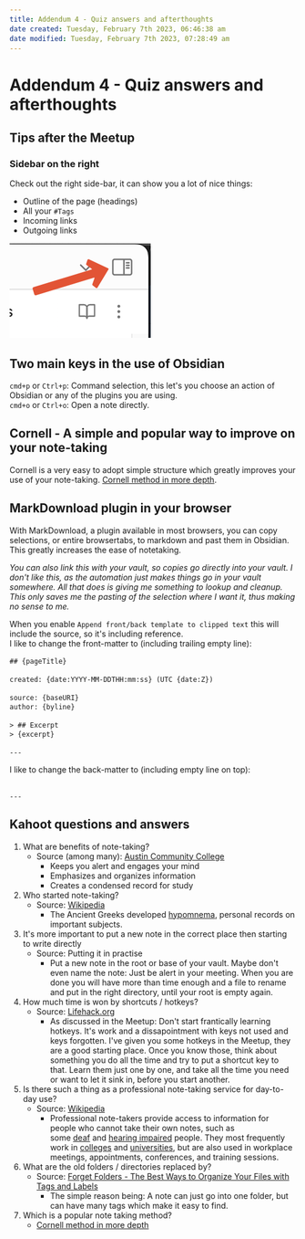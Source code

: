 ```yaml
---
title: Addendum 4 - Quiz answers and afterthoughts
date created: Tuesday, February 7th 2023, 06:46:38 am
date modified: Tuesday, February 7th 2023, 07:28:49 am
---
```

# Addendum 4 - Quiz answers and afterthoughts

## Tips after the Meetup

### Sidebar on the right

Check out the right side-bar, it can show you a lot of nice things:
- Outline of the page (headings)
- All your `#Tags`
- Incoming links
- Outgoing links

![|100](assets/Addendum%204%20-%20Quiz%20answers%20and%20afterthoughts%20-%20Sidebar.png)

## Two main keys in the use of Obsidian

`cmd+p` or `Ctrl+p`: Command selection, this let's you choose an action of Obsidian or any of the plugins you are using.  
`cmd+o` or `Ctrl+o`: Open a note directly.

## Cornell - A simple and popular way to improve on your note-taking

Cornell is a very easy to adopt simple structure which greatly improves your use of your note-taking. [Cornell method in more depth](Addendum%203%20-%20Methods%20of%20Note-taking%20and%20Organizing.md#Cornell%20method%20in%20more%20depth).

## MarkDownload plugin in your browser

With MarkDownload, a plugin available in most browsers, you can copy selections, or entire browsertabs, to markdown and past them in Obsidian.  
This greatly increases the ease of notetaking.

*You can also link this with your vault, so copies go directly into your vault. I don't like this, as the automation just makes things go in your vault somewhere. All that does is giving me something to lookup and cleanup. This only saves me the pasting of the selection where I want it, thus making no sense to me.*

When you enable `Append front/back template to clipped text` this will include the source, so it's including reference.  
I like to change the front-matter to (including trailing empty line):

```
## {pageTitle}

created: {date:YYYY-MM-DDTHH:mm:ss} (UTC {date:Z})

source: {baseURI}
author: {byline}

> ## Excerpt
> {excerpt}

---

```

I like to change the back-matter to (including empty line on top):

```

---
```

## Kahoot questions and answers

1. What are benefits of note-taking?
    - Source (among many): [Austin Community College](https://sites.austincc.edu/student-skills-workshops/taking-effective-notes/benefits-of-notetaking/)
        - Keeps you alert and engages your mind
        - Emphasizes and organizes information
        - Creates a condensed record for study
2. Who started note-taking?
    - Source: [Wikipedia](https://en.wikipedia.org/wiki/Note-taking)
        - The Ancient Greeks developed [hypomnema](https://en.wikipedia.org/wiki/Hypomnema "Hypomnema"), personal records on important subjects.
3. It's more important to put a new note in the correct place then starting to write directly
    - Source: Putting it in practise
        - Put a new note in the root or base of your vault. Maybe don't even name the note: Just be alert in your meeting. When you are done you will have more than time enough and a file to rename and put in the right directory, until your root is empty again.
4. How much time is won by shortcuts / hotkeys?
    - Source: [Lifehack.org](https://www.lifehack.org/561663/wen-shan-how-not-using-keyboard-shortcut-make-you-lose-64-hours-every-year)
        - As discussed in the Meetup: Don't start frantically learning hotkeys. It's work and a dissapointment with keys not used and keys forgotten. I've given you some hotkeys in the Meetup, they are a good starting place. Once you know those, think about something you do all the time and try to put a shortcut key to that. Learn them just one by one, and take all the time you need or want to let it sink in, before you start another.
5. Is there such a thing as a professional note-taking service for day-to-day use?
    - Source: [Wikipedia](https://en.wikipedia.org/wiki/Note-taking)
        - Professional note-takers provide access to information for people who cannot take their own notes, such as some [deaf](https://en.wikipedia.org/wiki/Deaf "Deaf") and [hearing impaired](https://en.wikipedia.org/wiki/Hearing_impaired "Hearing impaired") people. They most frequently work in [colleges](https://en.wikipedia.org/wiki/Colleges "Colleges") and [universities](https://en.wikipedia.org/wiki/Universities "Universities"), but are also used in workplace meetings, appointments, conferences, and training sessions.
6. What are the old folders / directories replaced by?
    - Source: [Forget Folders - The Best Ways to Organize Your Files with Tags and Labels](Addendum%203%20-%20Methods%20of%20Note-taking%20and%20Organizing.md#Forget%20Folders%20-%20The%20Best%20Ways%20to%20Organize%20Your%20Files%20with%20Tags%20and%20Labels)
        - The simple reason being: A note can just go into one folder, but can have many tags which make it easy to find.
7. Which is a popular note taking method?
    - [Cornell method in more depth](Addendum%203%20-%20Methods%20of%20Note-taking%20and%20Organizing.md#Cornell%20method%20in%20more%20depth)
